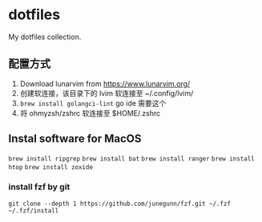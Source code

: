 # dotfiles
My dotfiles collection.

## 配置方式
1. Download lunarvim from https://www.lunarvim.org/
2. 创建软连接，该目录下的 lvim 软连接至 ~/.config/lvim/
3. `brew install golangci-lint` go ide 需要这个
4. 将 ohmyzsh/zshrc 软连接至 $HOME/.zshrc

## Instal software for MacOS
`brew install ripgrep`
`brew install bat`
`brew install ranger`
`brew install htop`
`brew install zoxide`

### install fzf by git
`git clone --depth 1 https://github.com/junegunn/fzf.git ~/.fzf`
`~/.fzf/install`
